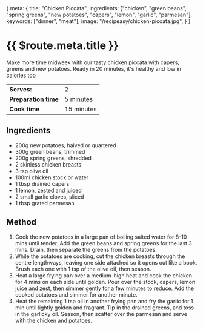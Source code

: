 <route>
{
  meta: {
    title: "Chicken Piccata",
    ingredients: ["chicken", "green beans", "spring greens", "new potatoes", "capers", "lemon", "garlic", "parmesan"],
    keywords: ["dinner", "meat"],
    image: "/recipeasy/chicken-piccata.jpg",
  }
}
</route>

<RecipeLayout>

# {{ $route.meta.title }}

Make more time midweek with our tasty chicken piccata with capers, greens and new potatoes. Ready in 20 minutes, it's healthy and low in calories too

|                      |            |
| -------------------- | ---------- |
| **Serves:**          | 2          |
| **Preparation time** | 5 minutes  |
| **Cook time**        | 15 minutes |

## Ingredients

- 200g new potatoes, halved or quartered
- 300g green beans, trimmed
- 200g spring greens, shredded
- 2 skinless chicken breasts
- 3 tsp olive oil
- 100ml chicken stock or water
- 1 tbsp drained capers
- 1 lemon, zested and juiced
- 2 small garlic cloves, sliced
- 1 tbsp grated parmesan

## Method

1. Cook the new potatoes in a large pan of boiling salted water for 8-10 mins until tender. Add the green beans and spring greens for the last 3 mins. Drain, then separate the greens from the potatoes.
2. While the potatoes are cooking, cut the chicken breasts through the centre lengthways, leaving one side attached so it opens out like a book. Brush each one with 1 tsp of the olive oil, then season.
3. Heat a large frying pan over a medium-high heat and cook the chicken for 4 mins on each side until golden. Pour over the stock, capers, lemon juice and zest, then simmer gently for a few minutes to reduce. Add the cooked potatoes and simmer for another minute.
4. Heat the remaining 1 tsp oil in another frying pan and fry the garlic for 1 min until lightly golden and fragrant. Tip in the drained greens, and toss in the garlicky oil. Season, then scatter over the parmesan and serve with the chicken and potatoes.

</RecipeLayout>
